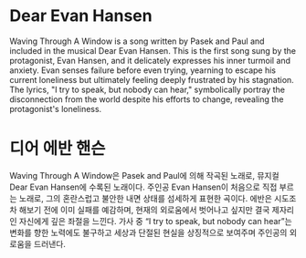 # Dear Evan Hansen

Waving Through A Window is a song written by Pasek and Paul and included in the musical Dear Evan Hansen. This is the first song sung by the protagonist, Evan Hansen, and it delicately expresses his inner turmoil and anxiety. Evan senses failure before even trying, yearning to escape his current loneliness but ultimately feeling deeply frustrated by his stagnation. The lyrics, "I try to speak, but nobody can hear," symbolically portray the disconnection from the world despite his efforts to change, revealing the protagonist's loneliness.

# 디어 에반 핸슨

Waving Through A Window은 Pasek and Paul에 의해 작곡된 노래로, 뮤지컬 Dear Evan Hansen에 수록된 노래이다. 주인공 Evan Hansen이 처음으로 직접 부르는 노래로, 그의 혼란스럽고 불안한 내면 상태를 섬세하게 표현한 곡이다. 에반은 시도조차 해보기 전에 이미 실패를 예감하며, 현재의 외로움에서 벗어나고 싶지만 결국 제자리인 자신에게 깊은 좌절을 느낀다. 가사 중 “I try to speak, but nobody can hear”는 변화를 향한 노력에도 불구하고 세상과 단절된 현실을 상징적으로 보여주며 주인공의 외로움을 드러낸다.
